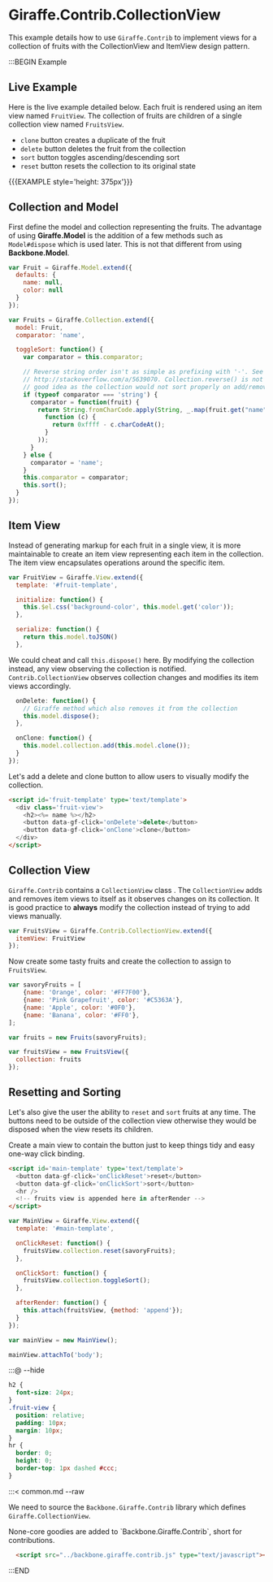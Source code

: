 # Giraffe.Contrib.CollectionView

This example details how to use `Giraffe.Contrib` to implement views for a
collection of fruits with the CollectionView and ItemView design pattern.

:::BEGIN Example

## Live Example

Here is the live example detailed below. Each fruit is rendered using an
item view named `FruitView`. The collection of fruits are children of a
single collection view named `FruitsView`.

- `clone` button creates a duplicate of the fruit
- `delete` button deletes the fruit from the collection
- `sort` button toggles ascending/descending sort
- `reset` button resets the collection to its original state

{{{EXAMPLE style='height: 375px'}}}

## Collection and Model

First define the model and collection representing the fruits. The advantage
of using __Giraffe.Model__ is the addition of a few methods such as
`Model#dispose` which is used later. This is not that different from using
__Backbone.Model__.


```js
var Fruit = Giraffe.Model.extend({
  defaults: {
    name: null,
    color: null
  }
});

var Fruits = Giraffe.Collection.extend({
  model: Fruit,
  comparator: 'name',

  toggleSort: function() {
    var comparator = this.comparator;

    // Reverse string order isn't as simple as prefixing with '-'. See
    // http://stackoverflow.com/a/5639070. Collection.reverse() is not a
    // good idea as the collection would not sort properly on add/remove.
    if (typeof comparator === 'string') {
      comparator = function(fruit) {
        return String.fromCharCode.apply(String, _.map(fruit.get("name").split(""),
          function (c) {
            return 0xffff - c.charCodeAt();
          }
        ));
      }
    } else {
      comparator = 'name';
    }
    this.comparator = comparator;
    this.sort();
  }
});
```

## Item View

Instead of generating markup for each fruit in a single view, it is more
maintainable to create an item view representing each item in the collection.
The item view encapsulates operations around the specific item.

```js
var FruitView = Giraffe.View.extend({
  template: '#fruit-template',

  initialize: function() {
    this.$el.css('background-color', this.model.get('color'));
  },

  serialize: function() {
    return this.model.toJSON()
  },
```

We could cheat and call `this.dispose()` here. By modifying the collection
instead, any view observing the collection is notified. `Contrib.CollectionView`
observes collection changes and modifies its item views accordingly.

```js
  onDelete: function() {
    // Giraffe method which also removes it from the collection
    this.model.dispose();
  },

  onClone: function() {
    this.model.collection.add(this.model.clone());
  }
});
```

Let's add a delete and clone button to allow users to visually modify the
collection.

```html
<script id='fruit-template' type='text/template'>
  <div class='fruit-view'>
    <h2><%= name %></h2>
    <button data-gf-click='onDelete'>delete</button>
    <button data-gf-click='onClone'>clone</button>
  </div>
</script>
```

## Collection View

`Giraffe.Contrib` contains a `CollectionView` class . The `CollectionView`
adds and removes item views to itself as it observes changes on its
collection. It is good practice to __always__ modify the collection
instead of trying to add views manually.

```js
var FruitsView = Giraffe.Contrib.CollectionView.extend({
  itemView: FruitView
});
```

Now create some tasty fruits and create the collection to assign to  `FruitsView`.

```js
var savoryFruits = [
    {name: 'Orange', color: '#FF7F00'},
    {name: 'Pink Grapefruit', color: '#C5363A'},
    {name: 'Apple', color: '#0F0'},
    {name: 'Banana', color: '#FF0'},
];

var fruits = new Fruits(savoryFruits);

var fruitsView = new FruitsView({
  collection: fruits
});
```

## Resetting and Sorting

Let's also give the user the ability to `reset` and `sort` fruits at
any time. The buttons need to be outside of the collection view otherwise
they would be disposed when the view resets its children.

Create a main view to contain the button just to keep things tidy and
easy one-way click binding.

```html
<script id='main-template' type='text/template'>
  <button data-gf-click='onClickReset'>reset</button>
  <button data-gf-click='onClickSort'>sort</button>
  <hr />
  <!-- fruits view is appended here in afterRender -->
</script>
```

```js
var MainView = Giraffe.View.extend({
  template: '#main-template',

  onClickReset: function() {
    fruitsView.collection.reset(savoryFruits);
  },

  onClickSort: function() {
    fruitsView.collection.toggleSort();
  },

  afterRender: function() {
    this.attach(fruitsView, {method: 'append'});
  }
});

var mainView = new MainView();

mainView.attachTo('body');
```

:::@ --hide

```css
h2 {
  font-size: 24px;
}
.fruit-view {
  position: relative;
  padding: 10px;
  margin: 10px;
}
hr {
  border: 0;
  height: 0;
  border-top: 1px dashed #ccc;
}
```

:::< common.md --raw

We need to source the  `Backbone.Giraffe.Contrib` library which defines `Giraffe.CollectionView`.

<div class='note'>
None-core goodies are added to `Backbone.Giraffe.Contrib`, short for contributions.
</div>

```html
  <script src="../backbone.giraffe.contrib.js" type="text/javascript"></script>
```


:::END
